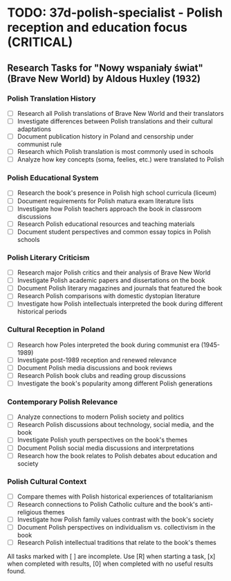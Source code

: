 # TODO: 37d-polish-specialist - Polish reception and education focus (CRITICAL)

## Research Tasks for "Nowy wspaniały świat" (Brave New World) by Aldous Huxley (1932)

### Polish Translation History
- [ ] Research all Polish translations of Brave New World and their translators
- [ ] Investigate differences between Polish translations and their cultural adaptations
- [ ] Document publication history in Poland and censorship under communist rule
- [ ] Research which Polish translation is most commonly used in schools
- [ ] Analyze how key concepts (soma, feelies, etc.) were translated to Polish

### Polish Educational System
- [ ] Research the book's presence in Polish high school curricula (liceum)
- [ ] Document requirements for Polish matura exam literature lists
- [ ] Investigate how Polish teachers approach the book in classroom discussions
- [ ] Research Polish educational resources and teaching materials
- [ ] Document student perspectives and common essay topics in Polish schools

### Polish Literary Criticism
- [ ] Research major Polish critics and their analysis of Brave New World
- [ ] Investigate Polish academic papers and dissertations on the book
- [ ] Document Polish literary magazines and journals that featured the book
- [ ] Research Polish comparisons with domestic dystopian literature
- [ ] Investigate how Polish intellectuals interpreted the book during different historical periods

### Cultural Reception in Poland
- [ ] Research how Poles interpreted the book during communist era (1945-1989)
- [ ] Investigate post-1989 reception and renewed relevance
- [ ] Document Polish media discussions and book reviews
- [ ] Research Polish book clubs and reading group discussions
- [ ] Investigate the book's popularity among different Polish generations

### Contemporary Polish Relevance
- [ ] Analyze connections to modern Polish society and politics
- [ ] Research Polish discussions about technology, social media, and the book
- [ ] Investigate Polish youth perspectives on the book's themes
- [ ] Document Polish social media discussions and interpretations
- [ ] Research how the book relates to Polish debates about education and society

### Polish Cultural Context
- [ ] Compare themes with Polish historical experiences of totalitarianism
- [ ] Research connections to Polish Catholic culture and the book's anti-religious themes
- [ ] Investigate how Polish family values contrast with the book's society
- [ ] Document Polish perspectives on individualism vs. collectivism in the book
- [ ] Research Polish intellectual traditions that relate to the book's themes

All tasks marked with [ ] are incomplete. Use [R] when starting a task, [x] when completed with results, [0] when completed with no useful results found.